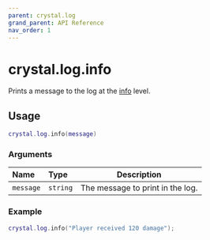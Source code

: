 ```yaml
---
parent: crystal.log
grand_parent: API Reference
nav_order: 1
---
```


# crystal.log.info

Prints a message to the log at the [info](verbosity) level.

## Usage

```lua
crystal.log.info(message)
```

### Arguments

| Name      | Type     | Description                      |
| :-------- | :------- | -------------------------------- |
| `message` | `string` | The message to print in the log. |

### Example

```lua
crystal.log.info("Player received 120 damage");
```
